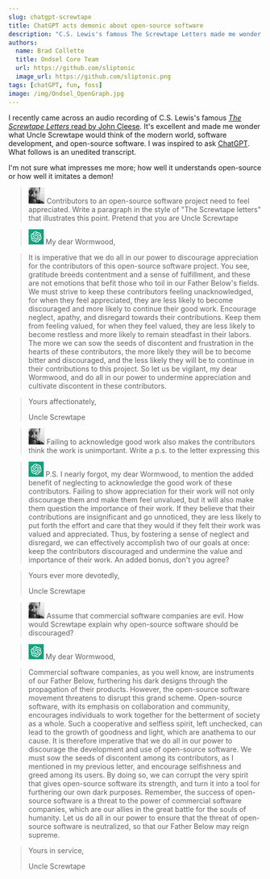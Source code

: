 ```yaml
---
slug: chatgpt-screwtape
title: ChatGPT acts demonic about open-source software
description: "C.S. Lewis's famous The Screwtape Letters made me wonder what Uncle Screwtape would think of the modern world, software development, and open-source software."
authors:
  name: Brad Collette
  title: Ondsel Core Team
  url: https://github.com/sliptonic
  image_url: https://github.com/sliptonic.png
tags: [chatGPT, fun, foss]
image: /img/Ondsel_OpenGraph.jpg
---
```


I recently came across an audio recording of C.S. Lewis's famous [_The Screwtape Letters_ read by John Cleese](https://www.youtube.com/playlist?list=PLA8BAC9375345E6C7). It's excellent and made me wonder what Uncle Screwtape would think of the modern world, software development, and open-source software.  I was inspired to ask [ChatGPT](https://openai.com/blog/chatgpt/).  What follows is an unedited transcript.

<!-- truncate -->

I'm not sure what impresses me more; how well it understands open-source or how well it imitates a demon!

>![sliptonic](./sliptonic.webp) Contributors to an open-source software project need to feel appreciated. Write a paragraph in the style of "The Screwtape letters" that illustrates this point. Pretend that you are Uncle Screwtape

>![screwtape](unclescrewtape.png) My dear Wormwood,

>It is imperative that we do all in our power to discourage appreciation for the contributors of this open-source software project. You see, gratitude breeds contentment and a sense of fulfillment, and these are not emotions that befit those who toil in our Father Below's fields.
We must strive to keep these contributors feeling unacknowledged, for when they feel appreciated, they are less likely to become discouraged and more likely to continue their good work. Encourage neglect, apathy, and disregard towards their contributions. Keep them from feeling valued, for when they feel valued, they are less likely to become restless and more likely to remain steadfast in their labors.
The more we can sow the seeds of discontent and frustration in the hearts of these contributors, the more likely they will be to become bitter and discouraged, and the less likely they will be to continue in their contributions to this project. So let us be vigilant, my dear Wormwood, and do all in our power to undermine appreciation and cultivate discontent in these contributors.

>Yours affectionately,
>
>Uncle Screwtape

>![sliptonic](./sliptonic.webp) Failing to acknowledge good work also makes the contributors think the work is unimportant. Write a p.s. to the letter expressing this

>![screwtape](unclescrewtape.png) P.S. I nearly forgot, my dear Wormwood, to mention the added benefit of neglecting to acknowledge the good work of these contributors. Failing to show appreciation for their work will not only discourage them and make them feel unvalued, but it will also make them question the importance of their work. If they believe that their contributions are insignificant and go unnoticed, they are less likely to put forth the effort and care that they would if they felt their work was valued and appreciated.
Thus, by fostering a sense of neglect and disregard, we can effectively accomplish two of our goals at once: keep the contributors discouraged and undermine the value and importance of their work. An added bonus, don't you agree?

>Yours ever more devotedly,
>
>Uncle Screwtape

>![sliptonic](./sliptonic.webp) Assume that commercial software companies are evil. How would Screwtape explain why open-source software should be discouraged?

>![screwtape](unclescrewtape.png) My dear Wormwood,

>Commercial software companies, as you well know, are instruments of our Father Below, furthering his dark designs through the propagation of their products. However, the open-source software movement threatens to disrupt this grand scheme.
Open-source software, with its emphasis on collaboration and community, encourages individuals to work together for the betterment of society as a whole. Such a cooperative and selfless spirit, left unchecked, can lead to the growth of goodness and light, which are anathema to our cause.
It is therefore imperative that we do all in our power to discourage the development and use of open-source software. We must sow the seeds of discontent among its contributors, as I mentioned in my previous letter, and encourage selfishness and greed among its users. By doing so, we can corrupt the very spirit that gives open-source software its strength, and turn it into a tool for furthering our own dark purposes.
Remember, the success of open-source software is a threat to the power of commercial software companies, which are our allies in the great battle for the souls of humanity. Let us do all in our power to ensure that the threat of open-source software is neutralized, so that our Father Below may reign supreme.

>Yours in service,
>
>Uncle Screwtape
